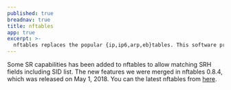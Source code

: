 ```yaml
---
published: true
breadnav: true
title: nftables
app: true
excerpt: >-
  nftables replaces the popular {ip,ip6,arp,eb}tables. This software provides a new in-kernel packet classification framework. We have added SR capabilities to it.
---
```


Some SR capabilities has been added to nftables to allow matching SRH fields including SID list. 
The new features we were merged in nftables 0.8.4, which was released on May 1, 2018. You can the latest nftables from [here](https://netfilter.org/projects/nftables/downloads.html).

